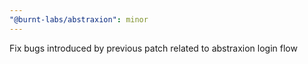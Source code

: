 ```yaml
---
"@burnt-labs/abstraxion": minor
---
```


Fix bugs introduced by previous patch related to abstraxion login flow
